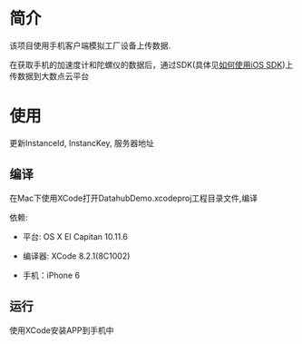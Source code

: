 # 简介

该项目使用手机客户端模拟工厂设备上传数据.

在获取手机的加速度计和陀螺仪的数据后，通过SDK(具体见[如何使用iOS SDK](https://github.com/Dasudian/datahub-ios-demo))上传数据到大数点云平台

# 使用

更新InstanceId, InstancKey, 服务器地址

## 编译

在Mac下使用XCode打开DatahubDemo.xcodeproj工程目录文件,编译

依赖:
- 平台: OS X EI Capitan 10.11.6

- 编译器: XCode 8.2.1(8C1002)

- 手机：iPhone 6

## 运行

使用XCode安装APP到手机中


